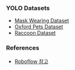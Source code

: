 ### YOLO Datasets

* [Mask Wearing Dataset](/mask_wearing_dataset)
* [Oxford Pets Dataset](/pets_dataset)
* [Raccoon Dataset](/raccoon_dataset)

### References

* [Roboflow 참고](https://public.roboflow.com/)
